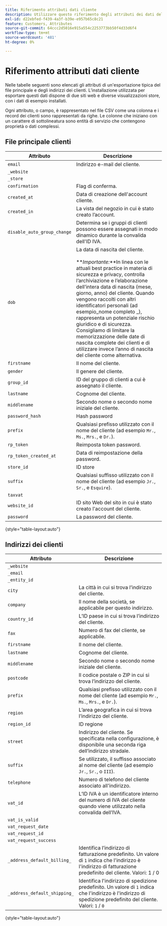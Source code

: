 ```yaml
---
title: Riferimento attributi dati cliente
description: Utilizzare questo riferimento degli attributi dei dati del cliente quando si utilizzano importazioni ed esportazioni di dati del cliente.
exl-id: d22ebfed-f439-4a3f-b39e-e957b65c8c21
feature: Customers, Attributes
source-git-commit: 64ccc2d5016e915a554c2253773bb50f4d33d6f4
workflow-type: tm+mt
source-wordcount: '481'
ht-degree: 0%

---
```


# Riferimento attributi dati cliente

Nelle tabelle seguenti sono elencati gli attributi di un&#39;esportazione tipica del file principale e degli indirizzi dei clienti. L’installazione utilizzata per esportare questi dati dispone di due siti web e diverse visualizzazioni store, con i dati di esempio installati.

Ogni attributo, o campo, è rappresentato nel file CSV come una colonna e i record dei clienti sono rappresentati da righe. Le colonne che iniziano con un carattere di sottolineatura sono entità di servizio che contengono proprietà o dati complessi.

## File principale clienti

| Attributo | Descrizione |
|--- |--- |
| `email` | Indirizzo e-mail del cliente. |
| `_website` |  |
| `_store` |  |
| `confirmation` | Flag di conferma. |
| `created_at` | Data di creazione dell&#39;account cliente. |
| `created_in` | La vista del negozio in cui è stato creato l’account. |
| `disable_auto_group_change` | Determina se i gruppi di clienti possono essere assegnati in modo dinamico durante la convalida dell&#39;ID IVA. |
| `dob` | La data di nascita del cliente. <br><br>**_Importante:_**In linea con le attuali best practice in materia di sicurezza e privacy, controlla l’archiviazione e l’elaborazione dell’intera data di nascita (mese, giorno, anno) del cliente. Quando vengono raccolti con altri identificatori personali (ad esempio_nome completo _), rappresenta un potenziale rischio giuridico e di sicurezza. Consigliamo di limitare la memorizzazione delle date di nascita complete dei clienti e di utilizzare invece l’anno di nascita del cliente come alternativa. |
| `firstname` | Il nome del cliente. |
| `gender` | Il genere del cliente. |
| `group_id` | ID del gruppo di clienti a cui è assegnato il cliente. |
| `lastname` | Cognome del cliente. |
| `middlename` | Secondo nome o secondo nome iniziale del cliente. |
| `password_hash` | Hash password |
| `prefix` | Qualsiasi prefisso utilizzato con il nome del cliente (ad esempio `Mr.`, `Ms.`, `Mrs.`, e `Dr.`). |
| `rp_token` | Reimposta token password. |
| `rp_token_created_at` | Data di reimpostazione della password. |
| `store_id` | ID store |
| `suffix` | Qualsiasi suffisso utilizzato con il nome del cliente (ad esempio `Jr.`, `Sr.`, e `Esquire`). |
| `taxvat` |  |
| `website_id` | ID sito Web del sito in cui è stato creato l&#39;account del cliente. |
| `password` | La password del cliente. |

{style="table-layout:auto"}

## Indirizzi dei clienti

| Attributo | Descrizione |
|--- |--- |
| `_website` |  |
| `_email` |  |
| `_entity_id` |  |
| `city` | La città in cui si trova l’indirizzo del cliente. |
| `company` | Il nome della società, se applicabile per questo indirizzo. |
| `country_id` | L’ID paese in cui si trova l’indirizzo del cliente. |
| `fax` | Numero di fax del cliente, se applicabile. |
| `firstname` | Il nome del cliente. |
| `lastname` | Cognome del cliente. |
| `middlename` | Secondo nome o secondo nome iniziale del cliente. |
| `postcode` | Il codice postale o ZIP in cui si trova l’indirizzo del cliente. |
| `prefix` | Qualsiasi prefisso utilizzato con il nome del cliente (ad esempio `Mr.`, `Ms.`, `Mrs.`, e `Dr.`). |
| `region` | L’area geografica in cui si trova l’indirizzo del cliente. |
| `region_id` | ID regione |
| `street` | Indirizzo del cliente. Se specificata nella configurazione, è disponibile una seconda riga dell’indirizzo stradale. |
| `suffix` | Se utilizzato, il suffisso associato al nome del cliente (ad esempio `Jr.`, `Sr.`, o `III`). |
| `telephone` | Numero di telefono del cliente associato all&#39;indirizzo. |
| `vat_id` | L’ID IVA è un identificatore interno del numero di IVA del cliente quando viene utilizzato nella convalida dell’IVA. |
| `vat_is_valid` |  |
| `vat_request_date` |  |
| `vat_request_id` |  |
| `vat_request_success` |  |
| `_address_default_billing_` | Identifica l’indirizzo di fatturazione predefinito. Un valore di `1` indica che l&#39;indirizzo è l&#39;indirizzo di fatturazione predefinito del cliente. Valori: 1 / 0 |
| `_address_default_shipping_` | Identifica l&#39;indirizzo di spedizione predefinito. Un valore di `1` indica che l&#39;indirizzo è l&#39;indirizzo di spedizione predefinito del cliente. Valori: `1` / `0` |

{style="table-layout:auto"}
